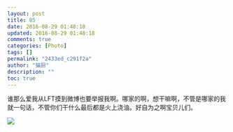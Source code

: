 ```yaml
---
layout: post
title: 85
date: 2016-08-29 01:48:18
updated: 2016-08-29 01:48:18
comments: true
categories: [Photo]
tags: []
permalink: "2433ed_c291f2a"
author: "猫厨"
description: ""
toc: true
---
```


<p>谁那么爱我从LFT摸到微博也要举报我啊。哪家的啊，想干嘛啊，不管是哪家的我就一句话，不管你们干什么最后都是火上浇油。好自为之啊宝贝儿们。</p>

![](https://imglf0.nos.netease.com/img/cVZNdzJtQk9JV2Y1c1FjQjIzWHYyb0dDTHhtUnJJK1daQU5iNXRkbjJreTE5U05hTzRmajRBPT0.jpg)